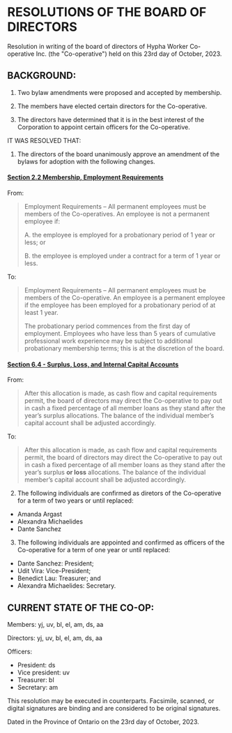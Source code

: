 # RESOLUTIONS OF THE BOARD OF DIRECTORS
Resolution in writing of the board of directors of Hypha Worker Co-operative Inc. (the "Co-operative") held on this 23rd day of October, 2023.

## BACKGROUND:

1. Two bylaw amendments were proposed and accepted by membership.

2. The members have elected certain directors for the Co-operative.

3. The directors have determined that it is in the best interest of the Corporation to appoint certain officers for the Co-operative.

IT WAS RESOLVED THAT:

1. The directors of the board unanimously approve an amendment of the bylaws for adoption with the following changes.

#### [Section 2.2 Membership, Employment Requirements](https://handbook.hypha.coop/Hypha-Worker-Co-operative/bylaws.html#2-membership)

From:
> 
> Employment Requirements – All permanent employees must be members of the Co-operatives. An employee is not a permanent employee if:
> 
> A. the employee is employed for a probationary period of 1 year or less; or
>
> B. the employee is employed under a contract for a term of 1 year or less.
> 

To:

> Employment Requirements – All permanent employees must be members of the Co-operative. An employee is a permanent employee if the employee has been employed for a probationary period of at least 1 year.
>
> The probationary period commences from the first day of employment. Employees who have less than 5 years of cumulative professional work experience may be subject to additional probationary membership terms; this is at the discretion of the board. 

#### [Section 6.4 - Surplus, Loss, and Internal Capital Accounts](https://handbook.hypha.coop/Hypha-Worker-Co-operative/bylaws.html#6-surplus-loss-and-internal-capital-accounts)

From:
> After this allocation is made, as cash flow and capital requirements permit, the board of directors may direct the Co-operative to pay out in cash a fixed percentage of all member loans as they stand after the year’s surplus allocations. The balance of the individual member’s capital account shall be adjusted accordingly.

To:
> After this allocation is made, as cash flow and capital requirements permit, the board of directors may direct the Co-operative to pay out in cash a fixed percentage of all member loans as they stand after the year’s surplus **or loss** allocations. The balance of the individual member’s capital account shall be adjusted accordingly.


2. The following individuals are confirmed as diretors of the Co-operative for a term of two years or until replaced:

- Amanda Argast
- Alexandra Michaelides
- Dante Sanchez

3. The following individuals are appointed and confirmed as officers of the Co-operative for a term of one year or until replaced:

- Dante Sanchez: President;
- Udit Vira: Vice-President;
- Benedict Lau: Treasurer; and
- Alexandra Michaelides: Secretary.


## CURRENT STATE OF THE CO-OP:
Members: yj, uv, bl, el, am, ds, aa

Directors: yj, uv, bl, el, am, ds, aa

Officers: 
* President: ds
* Vice president: uv
* Treasurer: bl
* Secretary: am

This resolution may be executed in counterparts. Facsimile, scanned, or digital signatures are binding and are considered to be original signatures.

Dated in the Province of Ontario on the 23rd day of October, 2023.

